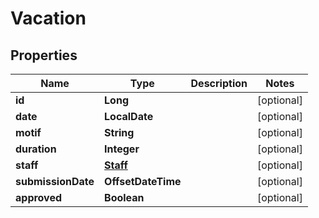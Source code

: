 

# Vacation

## Properties

Name | Type | Description | Notes
------------ | ------------- | ------------- | -------------
**id** | **Long** |  |  [optional]
**date** | **LocalDate** |  |  [optional]
**motif** | **String** |  |  [optional]
**duration** | **Integer** |  |  [optional]
**staff** | [**Staff**](Staff.md) |  |  [optional]
**submissionDate** | **OffsetDateTime** |  |  [optional]
**approved** | **Boolean** |  |  [optional]



